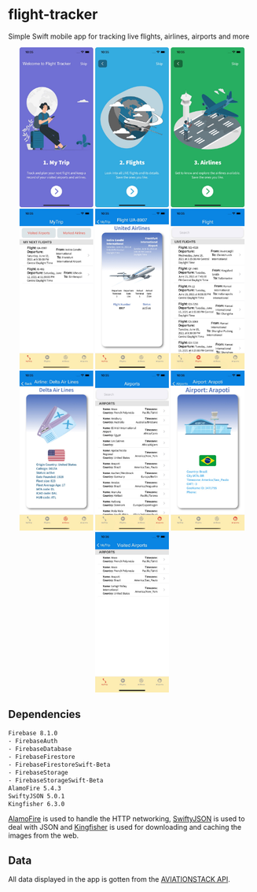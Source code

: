 # flight-tracker
Simple Swift mobile app for tracking live flights, airlines, airports and more

<p align="center">
  <img src="https://github.com/enriquedlh97/flight-tracker/blob/main/screenshots/1.jpeg" width="150">
  <img src="https://github.com/enriquedlh97/flight-tracker/blob/main/screenshots/2.jpeg" width="150">
  <img src="https://github.com/enriquedlh97/flight-tracker/blob/main/screenshots/3.jpeg" width="150">
  <img src="https://github.com/enriquedlh97/flight-tracker/blob/main/screenshots/4.jpeg" width="150">
  <img src="https://github.com/enriquedlh97/flight-tracker/blob/main/screenshots/5.jpeg" width="150">
  <img src="https://github.com/enriquedlh97/flight-tracker/blob/main/screenshots/6.jpeg" width="150">
  <img src="https://github.com/enriquedlh97/flight-tracker/blob/main/screenshots/8.jpeg" width="150">
  <img src="https://github.com/enriquedlh97/flight-tracker/blob/main/screenshots/9.jpeg" width="150">
  <img src="https://github.com/enriquedlh97/flight-tracker/blob/main/screenshots/11.jpeg" width="150">
  <img src="https://github.com/enriquedlh97/flight-tracker/blob/main/screenshots/12.jpeg" width="150">

## Dependencies

```
Firebase 8.1.0
- FirebaseAuth
- FirebaseDatabase
- FirebaseFirestore
- FirebaseFirestoreSwift-Beta
- FirebaseStorage
- FirebaseStorageSwift-Beta
AlamoFire 5.4.3
SwiftyJSON 5.0.1
Kingfisher 6.3.0
```

[AlamoFire](https://github.com/Alamofire/Alamofire.git) is used to handle the HTTP networking, [SwiftyJSON](https://github.com/SwiftyJSON/SwiftyJSON.git) is used to deal with JSON and [Kingfisher](https://github.com/onevcat/Kingfisher.git) is used for downloading and caching the images from the web.

## Data
All data displayed in the app is gotten from the [AVIATIONSTACK API](https://aviationstack.com/).
